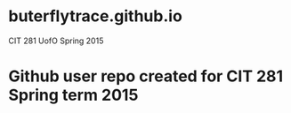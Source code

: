 # buterflytrace.github.io
CIT 281 UofO Spring 2015

# Github user repo created for CIT 281 Spring term 2015
